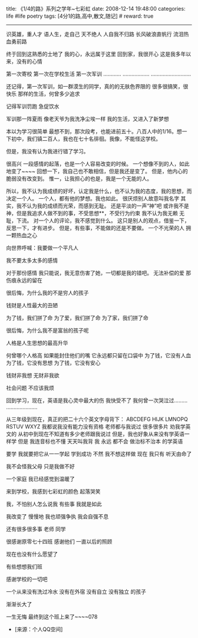 title: 《1/4的路》系列之学年~七彩虹
date: 2008-12-14 19:48:00
categories: life #life poetry
tags: [4分1的路,高中,散文,随记]  # <!--more-->
reward: true

---

识英雄，重人才
语人生，走自己
天不绝人
人自我不归路
长风破浪直帆行
流泪热血勇前路

<!--more-->


终于回到这熟悉的士地了
我的心，永远属于这里
回到家，我很开心
这是我多年以来，没有的心情

第一次寄校
第一次在学校生活
第一次军训
…………
………………
………………………

还记得，第一次军训，如一群漠生的同学，真的的无肤色界限的
很多很搞笑，很快乐
那样的生活，何曾多少追求

记得军训罚跑
急促饮水

军训那一阵夏雨
像老天爷为我洗净尘埃一样
我的生活，又进入了新梦想

本以为学习很简单
最想不到，那次段考，也能进前五十。八百人中的1/16。想一下初中，我们镇二百人，我也在七十名徘徊。我像，不能怪这学校。

但是，我没有认为我进行错了学习。

很高兴
一段感情的起落，也是一个人容易改变的时候。
一个想像不到的人，如此地变了~~~~
回想一下，我自己也不敢相信，但是我还是变了。
但是，他内心的脆弱没有改变到。
惟一，让我担心的也是，我是一个无能的人。

所以，我不认为我成绩的好坏，认定我是什么，也不认为我的态度，我的思想，而决定一个人。
一个人，都有他的梦想。我也如此。
很厌烦别人故意叫我名字
其实，我不认为我的成绩而光荣，而感到无耻。
还是平淡的一声“神”吧
或许我不是神，但是我追求人做不到的事，不受思想**，不受行为约束
我不认为我无赖
无耻，下流。
对一个人的评论，我不感觉到什么。
这只是别人的观点，借鉴一下，反思一下，才有进步。
但是，有些事，不能做的还是不要做。
一个不光荣的人
拥一颗热血之心

向世界呼喊：我要做一个平凡人

我不要太多太多的感情

对于那份感情
我只能说，我无意伤害了她，一切都是我的错吧。
无法补偿的爱
那伤痕永远的留在

很后悔，为什么我的不是穷人的孩子

钱财是人性最大的丑陋

为了钱，我们拼了命
为了爱，我们拼了命
为了家，我们拼了命



很后悔，为什么我不是富翁的孩子呢

人格是人生思想的最高升华

何曾哪个人格高
如果能封住他们的嘴
它永远都只留在口袋中
为了钱，它没有人血
为了钱，它没有思想
为了钱，它没有安心


钱财非我想
无财非我欲

社会问题
不应该我烦


回到学习，现在，英语是我心灵中最大的伤
我快受不了
我何曾一次哭泣过………
…………………

从三年级到现在，真正的把二十六个英文字母背下：
ABCDEFG
HIJK
LMNOPQ
RSTUV
WXYZ
我都说我没有能力没有资格
老师都与我说过
很多很多片
劝我学英文的
从初中到现在不知道有多少老师跟我说过
但是，我也好象从来没有学英语一样学
但是
我连音标也不懂
天天叫我背
我
永远
都不会
做治标不治本
的学英语

要学
我就要把它从一一学起
学到成功
不然
我不想这样做
现在
我只有
听天由命了

我不会怪我父母
只是我做不好

一个家庭
我已经感觉到温暖了

来到学校，我感到七彩虹的颜色
起落哭笑

我，不怕别人怎么说我
有些事
我就是如此

我改变了
慢慢地
我也顽强争执
我会自强不息

还有很多很多事
老师
同学


很感谢原零七十四班
感谢他们
一直以后的照顾

现在也没有什么愿望了

有些想想我们班

感谢学校的一切吧

一个从来没有洗过冷水
没有在外宿
没有自立
没有独立
的孩子

渐渐长大了

一生无悔
最终到这个班上来了~~~~078


- [来源：个人QQ空间]

